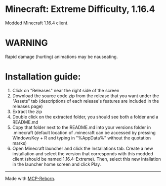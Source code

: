 # Minecraft: Extreme Difficulty, 1.16.4

Modded Minecraft 1.16.4 client.

# WARNING

Rapid damage (hurting) animations may be nauseating.

# Installation guide:

1. Click on "Releases" near the right side of the screen
2. Download the source code zip from the release that you want under the "Assets" tab (descriptions of each release's features are included in the releases page)
3. Extract the zip
4. Double click on the extracted folder, you should see both a folder and a README.md
5. Copy that folder next to the README.md into your versions folder in .minecraft (default location of .minecraft can be accessed by pressing WindowsKey + R and typing in "%AppData%" without the quotation marks)
6. Open Minecraft launcher and click the Installations tab. Create a new installation and select the version that corresponds with this modded client (should be named 1.16.4-Extreme). Then, select this new intallation in the launcher home screen and click Play.

---

Made with [MCP-Reborn](https://github.com/Hexeption/MCP-Reborn).
